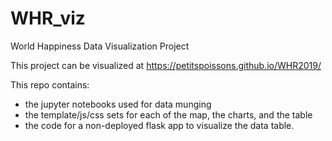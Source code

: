 # WHR_viz
World Happiness Data Visualization Project

This project can be visualized at https://petitspoissons.github.io/WHR2019/

This repo contains:
- the jupyter notebooks used for data munging
- the template/js/css sets for each of the map, the charts, and the table
- the code for a non-deployed flask app to visualize the data table.

